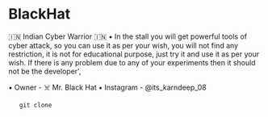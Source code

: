 # BlackHat
🇮🇳 Indian Cyber Warrior 🇮🇳       ▪️ In the stall you will get powerful tools of cyber attack, so you can use it as per your wish, you will not find any restriction, it is not for educational purpose, just try it and use it as per your wish. If there is any problem due to any of your experiments then it should not be the developer', 

 ▪️ Owner - ☠️ Mr. Black Hat 
 ▪️ Instagram - @its_karndeep_08

       git clone  
